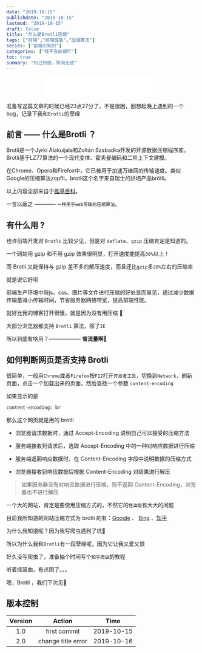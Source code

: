 ```yaml
---
data: "2019-10-15"
publishdate: "2019-10-15"
lastmod: "2019-10-15"
draft: false
title: "什么是Brotli压缩"
tags: ["前端","前端性能","压缩算法"]
series: ["前端小知识"]
categories: ["我不会前端吖"]
toc: true
summary: "知己知彼，所向无敌"
---
```

<center>
    <iframe frameborder="no" border="0" marginwidth="0" marginheight="0" width=298 height=52 src="//music.163.com/outchain/player?type=2&id=5248615&auto=1&height=32"></iframe>
</center>

准备写这篇文章的时候已经23点27分了，不是很困，回想起晚上遇到的一个bug，记录下我和`Brotli`的孽缘

## 前言 —— 什么是Brotli ？

Brotli是一个Jyrki Alakuijala和Zoltán Szabadka开发的开源数据压缩程序库。Brotli基于LZ77算法的一个现代变体、霍夫曼编码和二阶上下文建模。

在Chrome、Opera和Firefox中，它已被用于加速万维网的传输速度。类似Google的压缩算法zopfli，brotli这个名字来自瑞士的烘培产品brötli。

以上内容全部来自于[维基百科](https://zh.wikipedia.org/wiki/Brotli)。

一言以蔽之 ———— `一种用于web传输的压缩算法`。

## 有什么用 ?

也许前端开发对 `Brotli` 比较少见，但是对 `deflate`、`gzip` 压缩肯定是知道的。

一个网站用 gzip 和不用 gzip 效果很明显，打开速度能提高`30%`以上！

而 Brotli 又能保持与 gzip 差不多的解压速度，而且还比`gzip`多`20%`左右的压缩率

就是说它好呗

前端生产环境中将js、css、图片等文件进行压缩的好处显而易见，通过减少数据传输量减小传输时间，节省服务器网络带宽，提高前端性能。

就好比我的博客打开很慢，就是因为没有用压缩 :pig:

大部分浏览器都支持 `Brotli` 算法，除了`IE` 

所以到底有啥用？—————— **省流量啊**:pig:

## 如何判断网页是否支持 Brotli

很简单，一般用`Chrome`或者`Firefox`按`F12`打开`开发者工具`，切换到`Network`，刷新页面，点击一个加载出来的页面，然后查找一个参数 `content-encoding`

如果显示的是
```html
content-encoding: br
```
那么这个网页就是用的 brotli
- 浏览器请求数据时，通过 Accept-Encoding 说明自己可以接受的压缩方法

- 服务端接收到请求后，选取 Accept-Encoding 中的一种对响应数据进行压缩

- 服务端返回响应数据时，在 Content-Encoding 字段中说明数据的压缩方式

- 浏览器接收到响应数据后根据 Content-Encoding 对结果进行解压

> 如果服务器没有对响应数据进行压缩，则不返回 Content-Encoding，浏览器也不进行解压

一个大的网站，肯定是要使用压缩方式的，不然它的``性``~~`功`~~``能``有大大的问题

目前我所知道的网站压缩方式为 brotli 的有：[Google](https://www.google.com/) 、 [Bing](https://www.bing.com/) 、[知乎](https://www.zhihu.com)

为什么我知道呢？因为我写爬虫遇到了坑:shit: 

所以为什么我和`Brotli`有一段孽缘呢，因为它让我又爱又恨

好久没写爬虫了，准备抽个时间写个`知乎爬虫`的教程

听着摇篮曲，有点困了。。。

嗯，Brotli ，我们下次见👋



## 版本控制
Version|Action|Time
:-:|:-:|:-:
1.0|first commit|2019-10-15
2.0|change title error|2019-10-16

